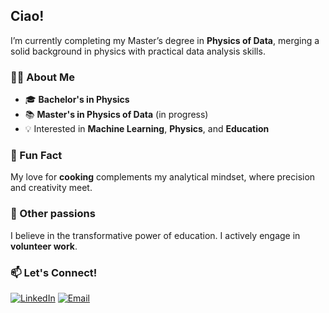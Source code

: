 ## Ciao!

I’m currently completing my Master’s degree in **Physics of Data**, merging a solid background in physics with practical data analysis skills.

### 👨‍🔬 About Me
- 🎓 **Bachelor's in Physics** 
- 📚 **Master's in Physics of Data** (in progress)
- 💡 Interested in **Machine Learning**, **Physics**, and **Education**

### 🍳 Fun Fact
My love for **cooking** complements my analytical mindset, where precision and creativity meet.

### 🌱 Other passions
I believe in the transformative power of education. I actively engage in **volunteer work**.

### 📫 Let's Connect!
[![LinkedIn](https://img.shields.io/badge/LinkedIn-0A66C2?style=for-the-badge&logo=linkedin&logoColor=white)](https://www.linkedin.com/in/filippo-orlando-3784ba2a3/) 
[![Email](https://img.shields.io/badge/Email-D14836?style=for-the-badge&logo=gmail&logoColor=white)](mailto:your.email@example.com)

